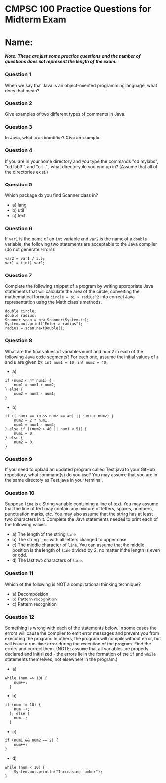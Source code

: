 # CMPSC 100 Practice Questions for Midterm Exam
# Name:


##### Note: These are just some practice questions and the number of questions does not represent the length of the exam.


### Question 1
When we say that Java is an object-oriented programming language, what does that mean?


### Question 2
Give examples of two different types of comments in Java.


### Question 3
In Java, what is an identifier? Give an example.


### Question 4
If you are in your home directory and you type the commands "cd mylabs", "cd lab3'', and "cd ..'', what directory do you end up in? (Assume that all of the directories exist.)



### Question 5
Which package do you find Scanner class in?
* a) lang
* b) util
* c) text


### Question 6
If `var1` is the name of an `int` variable and `var2` is the name of a `double` variable, the following two statements are acceptable to the Java compiler (do not generate errors):
~~~~
var2 = var1 / 3.0;
var1 = (int) var2;
~~~~


### Question 7
Complete the following snippet of a program by writing appropriate Java statements that will calculate the area of the circle, converting the mathematical formula `circle = pi × radius^2` into correct Java representation using the Math class's methods.
~~~~
double circle;
double radius;
Scanner scan = new Scanner(System.in);
System.out.print("Enter a radius");
radius = scan.nextDouble();
~~~~


### Question 8
What are the final values of variables num1 and num2 in each of the following Java code segments? For each one, assume the initial values of `a` and `b` are given by:
`int num1 = 10;`
`int num2 = 40;`
* a)
~~~~
if (num2 < 4* num1) {
    num1 = num1 + num2;
} else {
    num2 = num2 - num1;
}
~~~~
* b)
~~~~
if (( num1 == 10 && num2 == 40) || num1 > num2) {
    num2 = 2 * num1;
    num1 = num1 - num2;
} else if ((num2 > 40 || num1 < 5)) {
    num1 = 0;
} else {
    num2 = 0;
}
~~~~


### Question 9
If you need to upload an updated program called Test.java to your GitHub repository, what command(s) do you use? You may assume that you are in the same directory as Test.java in your terminal.

### Question 10
Suppose `line` is a String variable containing a line of text. You may assume that the line of text may contain any mixture of letters, spaces, numbers, punctuation marks, etc. You may also assume that the string has at least two characters in it. Complete the Java statements needed to print each of the following values.
* a) The length of the string `line`
* b) The string `line` with all letters changed to upper case
* c) The middle character of `line`. You can assume that the middle position is the length of `line` divided by 2, no matter if the length is even or odd.
* d) The last two characters of `line.`

### Question 11
Which of the following is NOT a computational thinking technique?
* a) Decomposition
* b) Pattern recognition
* c) Pattern recognition


### Question 12
Something is wrong with each of the statements below. In some cases the errors will cause the compiler to emit error messages and prevent you from executing the program. In others, the program will compile without error, but will issue a run-time error during the execution of the program. Find the errors and correct them. (NOTE: assume that all variables are properly declared and initialized - the errors lie in the formation of the `if` and `while` statements themselves, not elsewhere in the program.)

* a)
~~~~
while (num => 10) {
    num++;
  }
~~~~  
* b)
~~~~  
if (num != 10) {
    num ++;
  }; else {
    num--;
  }
~~~~  
* c)
~~~~  
if (num1 && num2 == 2) {
    num++;
}
~~~~  
* d)
~~~~  
while (num < 10) {
    System.out.println("Increasing number");
}
~~~~  
